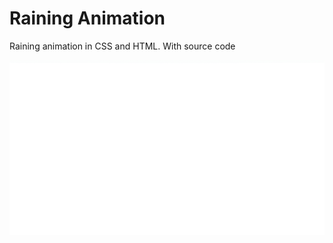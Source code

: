 # Raining Animation
Raining animation in CSS and HTML. With source code

![Raining photo](https://github.com/aungnyeinchan351/RainingAnimation/blob/main/rain.png)
